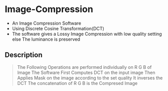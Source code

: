 # Image-Compression
* An Image Compression Software
* Using Discrete Cosine Transformation(DCT)
* The software gives a Lossy Image Compression with low quality setting else
  The luminance is preserved
 
 
## Description
> The Following Operations are performed individually on R G B of Image
> The Software First Computes DCT on the input image
> Then Applies Mask on the image according to the set quality
> It inverses the DCT
> The concatenation of R G B is the Compresed Image 

